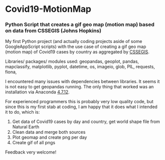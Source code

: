 # Covid19-MotionMap
### Python Script that creates a gif geo map (motion map)  based on data from CSSEGIS (Johns Hopkins) 

My first Python project (and actually coding projects aside of some GoogleAppScript scripts) with the use case of creating a gif geo map (motion map) of Covid19 cases by country as aggregated by [CSSEGIS](https://github.com/CSSEGISandData/COVID-19).

Libraries/ packages/ modules used: geopandas, geoplot, pandas, mapclassify, matplotlib, pyplot, datetime, os, imageio, glob, PIL, requests, fiona, 

I encountered many issues with dependencies between libraries. It seems it is not easy to get geopandas running. The only thing that worked was an installation via Anaconda [4.7.12](https://repo.continuum.io/archive/).

For experienced programmers this is probably very low quality code, but since this is my first stab at coding, I am happy that it does what I intended it to do, which is:

1. Get data of Covid19 cases by day and country, get world shape file from Natural Earth
2. Clean data and merge both sources
3. Plot geomap and create png per day
4. Create gif of all pngs


Feedback very welcome!





